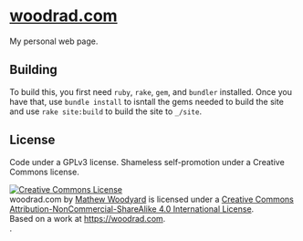 [woodrad.com](https://woodrad.com)
====
My personal web page.

Building
----
To build this, you first need `ruby`, `rake`, `gem`, and `bundler` installed. Once you have that, use `bundle install` to isntall the gems needed to build the site and use `rake site:build` to build the site to `_/site`.

License
----
Code under a GPLv3 license. Shameless self-promotion under a Creative Commons license.  

<a rel="license" href="http://creativecommons.org/licenses/by-nc-sa/4.0/"><img alt="Creative Commons License" style="border-width:0" src="https://i.creativecommons.org/l/by-nc-sa/4.0/88x31.png" /></a><br /><span xmlns:dct="http://purl.org/dc/terms/" href="http://purl.org/dc/dcmitype/Text" property="dct:title" rel="dct:type">woodrad.com</span> by <a xmlns:cc="http://creativecommons.org/ns#" href="https://woodrad.com" property="cc:attributionName" rel="cc:attributionURL">Mathew Woodyard</a> is licensed under a <a rel="license" href="http://creativecommons.org/licenses/by-nc-sa/4.0/">Creative Commons Attribution-NonCommercial-ShareAlike 4.0 International License</a>.<br />Based on a work at <a xmlns:dct="http://purl.org/dc/terms/" href="https://woodrad.com" rel="dct:source">https://woodrad.com</a>.<br />.